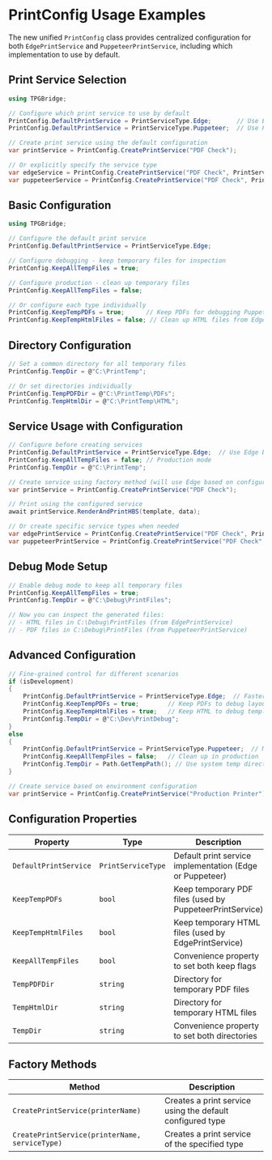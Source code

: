 # PrintConfig Usage Examples

The new unified `PrintConfig` class provides centralized configuration for both `EdgePrintService` and `PuppeteerPrintService`, including which implementation to use by default.

## Print Service Selection

```csharp
using TPGBridge;

// Configure which print service to use by default
PrintConfig.DefaultPrintService = PrintServiceType.Edge;       // Use EdgePrintService
PrintConfig.DefaultPrintService = PrintServiceType.Puppeteer;  // Use PuppeteerPrintService

// Create print service using the default configuration
var printService = PrintConfig.CreatePrintService("PDF Check");

// Or explicitly specify the service type
var edgeService = PrintConfig.CreatePrintService("PDF Check", PrintServiceType.Edge);
var puppeteerService = PrintConfig.CreatePrintService("PDF Check", PrintServiceType.Puppeteer);
```

## Basic Configuration

```csharp
using TPGBridge;

// Configure the default print service
PrintConfig.DefaultPrintService = PrintServiceType.Edge;

// Configure debugging - keep temporary files for inspection
PrintConfig.KeepAllTempFiles = true;

// Configure production - clean up temporary files
PrintConfig.KeepAllTempFiles = false;

// Or configure each type individually
PrintConfig.KeepTempPDFs = true;      // Keep PDFs for debugging PuppeteerPrintService
PrintConfig.KeepTempHtmlFiles = false; // Clean up HTML files from EdgePrintService
```

## Directory Configuration

```csharp
// Set a common directory for all temporary files
PrintConfig.TempDir = @"C:\PrintTemp";

// Or set directories individually
PrintConfig.TempPDFDir = @"C:\PrintTemp\PDFs";
PrintConfig.TempHtmlDir = @"C:\PrintTemp\HTML";
```

## Service Usage with Configuration

```csharp
// Configure before creating services
PrintConfig.DefaultPrintService = PrintServiceType.Edge;  // Use Edge by default
PrintConfig.KeepAllTempFiles = false; // Production mode
PrintConfig.TempDir = @"C:\PrintTemp";

// Create service using factory method (will use Edge based on configuration)
var printService = PrintConfig.CreatePrintService("PDF Check");

// Print using the configured service
await printService.RenderAndPrintHBS(template, data);

// Or create specific service types when needed
var edgePrintService = PrintConfig.CreatePrintService("PDF Check", PrintServiceType.Edge);
var puppeteerPrintService = PrintConfig.CreatePrintService("PDF Check", PrintServiceType.Puppeteer);
```

## Debug Mode Setup

```csharp
// Enable debug mode to keep all temporary files
PrintConfig.KeepAllTempFiles = true;
PrintConfig.TempDir = @"C:\Debug\PrintFiles";

// Now you can inspect the generated files:
// - HTML files in C:\Debug\PrintFiles (from EdgePrintService)
// - PDF files in C:\Debug\PrintFiles (from PuppeteerPrintService)
```

## Advanced Configuration

```csharp
// Fine-grained control for different scenarios
if (isDevelopment)
{
    PrintConfig.DefaultPrintService = PrintServiceType.Edge;  // Faster for development
    PrintConfig.KeepTempPDFs = true;        // Keep PDFs to debug layout issues
    PrintConfig.KeepTempHtmlFiles = true;   // Keep HTML to debug template rendering
    PrintConfig.TempDir = @"C:\Dev\PrintDebug";
}
else
{
    PrintConfig.DefaultPrintService = PrintServiceType.Puppeteer;  // More reliable for production
    PrintConfig.KeepAllTempFiles = false;   // Clean up in production
    PrintConfig.TempDir = Path.GetTempPath(); // Use system temp directory
}

// Create service based on environment configuration
var printService = PrintConfig.CreatePrintService("Production Printer");
```

## Configuration Properties

| Property | Type | Description |
|----------|------|-------------|
| `DefaultPrintService` | `PrintServiceType` | Default print service implementation (Edge or Puppeteer) |
| `KeepTempPDFs` | `bool` | Keep temporary PDF files (used by PuppeteerPrintService) |
| `KeepTempHtmlFiles` | `bool` | Keep temporary HTML files (used by EdgePrintService) |
| `KeepAllTempFiles` | `bool` | Convenience property to set both keep flags |
| `TempPDFDir` | `string` | Directory for temporary PDF files |
| `TempHtmlDir` | `string` | Directory for temporary HTML files |
| `TempDir` | `string` | Convenience property to set both directories |

## Factory Methods

| Method | Description |
|--------|-------------|
| `CreatePrintService(printerName)` | Creates a print service using the default configured type |
| `CreatePrintService(printerName, serviceType)` | Creates a print service of the specified type |
